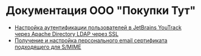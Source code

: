 # Документация ООО "Покупки Тут" 

* [Настройка аутентификации пользователей в JetBrains YouTrack через Apache Directory LDAP через SSL](./YouTrack-LDAP.md)
* [Получение и настройка персонального email сертификата подходящего для S/MIME](./Personal-Email-Cert.md)